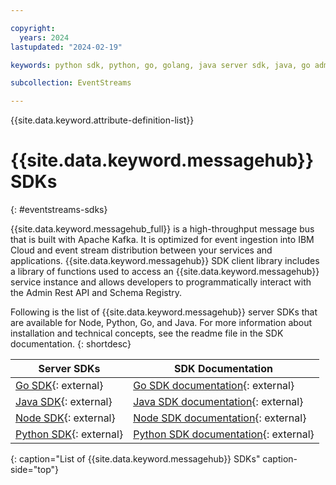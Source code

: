```yaml
---

copyright:
  years: 2024
lastupdated: "2024-02-19"

keywords: python sdk, python, go, golang, java server sdk, java, go admin sdk, npm, node sdk, integrate sdk, sdk, 

subcollection: EventStreams

---
```


{{site.data.keyword.attribute-definition-list}}

# {{site.data.keyword.messagehub}} SDKs
{: #eventstreams-sdks}

{{site.data.keyword.messagehub_full}} is a high-throughput message bus that is built with Apache Kafka. It is optimized for event ingestion into IBM Cloud and event stream distribution between your services and applications. 
{{site.data.keyword.messagehub}} SDK client library includes a library of functions used to access an {{site.data.keyword.messagehub}} service instance and allows developers to programmatically interact with the Admin Rest API and Schema Registry.

Following is the list of {{site.data.keyword.messagehub}} server SDKs that are available for Node, Python, Go, and Java. For more information about installation 
and technical concepts, see the readme file in the SDK documentation.
{: shortdesc}

|Server SDKs | SDK Documentation |
|------- |   -------- |
|[Go SDK](https://github.com/IBM/eventstreams-go-sdk){: external} | [Go SDK documentation](https://github.com/IBM/eventstreams-go-sdk/blob/main/README.md){: external} |
|[Java SDK](https://github.com/IBM/eventstreams-java-sdk){: external} | [Java SDK documentation](https://github.com/IBM/eventstreams-java-sdk/blob/main/README.md){: external} |
|[Node SDK](https://github.com/IBM/eventstreams-node-sdk){: external} |[Node SDK documentation](https://github.com/IBM/eventstreams-node-sdk/blob/main/README.md){: external} |
|[Python SDK](https://github.com/IBM/eventstreams-python-sdk){: external} | [Python SDK documentation](https://github.com/IBM/eventstreams-python-sdk/blob/main/README.md){: external} |
{: caption="List of {{site.data.keyword.messagehub}} SDKs" caption-side="top"}
